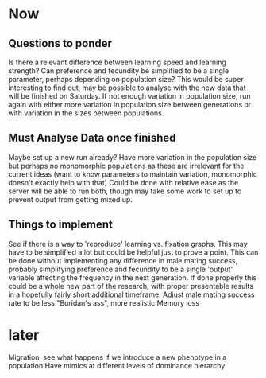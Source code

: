 # Now
## Questions to ponder
Is there a relevant difference between learning speed and learning strength?
Can preference and fecundity be simplified to be a single parameter, perhaps depending on population size? This would be super interesting to find out, may be possible to analyse with the new data that will be finished on Saturday. If not enough variation in population size, run again with either more variation in population size between generations or with variation in the sizes between populations.

## Must Analyse Data once finished
Maybe set up a new run already? Have more variation in the population size but perhaps no monomorphic populations as these are irrelevant for the current ideas (want to know parameters to maintain variation, monomorphic doesn't exactly help with that)
Could be done with relative ease as the server will be able to run both, though may take some work to set up to prevent output from getting mixed up.

## Things to implement
See if there is a way to 'reproduce' learning vs. fixation graphs. This may have to be simplified a lot but could be helpful just to prove a point. This can be done without implementing any difference in male mating success, probably simplifying preference and fecundity to be a single 'output' variable affecting the frequency in the next generation. If done properly this could be a whole new part of the research, with proper presentable results in a hopefully fairly short additional timeframe.
Adjust male mating success rate to be less "Buridan's ass", more realistic
Memory loss

# later
Migration, see what happens if we introduce a new phenotype in a population
Have mimics at different levels of dominance hierarchy
